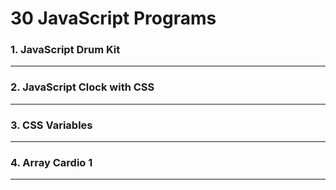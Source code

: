 # 30 JavaScript Programs

<h3>1. JavaScript Drum Kit</h3><hr>
<h3>2. JavaScript Clock with CSS</h3><hr>
<h3>3. CSS Variables</h3><hr>
<h3>4. Array Cardio 1	</h3><hr>

